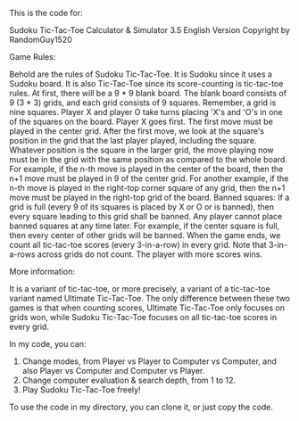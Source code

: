 This is the code for:

Sudoku Tic-Tac-Toe Calculator & Simulator 3.5 English Version
Copyright by RandomGuy1520

Game Rules:

Behold are the rules of Sudoku Tic-Tac-Toe. It is Sudoku since it uses a Sudoku board. It is also Tic-Tac-Toe since its score-counting is tic-tac-toe rules.
At first, there will be a 9 * 9 blank board. The blank board consists of 9 (3 * 3) grids, and each grid consists of 9 squares. Remember, a grid is nine squares.
Player X and player O take turns placing 'X's and 'O's in one of the squares on the board. Player X goes first. The first move must be played in the center grid.
After the first move, we look at the square's position in the grid that the last player played, including the square.
Whatever position is the square in the larger grid, the move playing now must be in the grid with the same position as compared to the whole board.
For example, if the n-th move is played in the center of the board, then the n+1 move must be played in 9 of the center grid.
For another example, if the n-th move is played in the right-top corner square of any grid, then the n+1 move must be played in the right-top grid of the board.
Banned squares: If a grid is full (every 9 of its squares is placed by X or O or is banned), then every square leading to this grid shall be banned.
Any player cannot place banned squares at any time later. For example, if the center square is full, then every center of other grids will be banned.
When the game ends, we count all tic-tac-toe scores (every 3-in-a-row) in every grid. Note that 3-in-a-rows across grids do not count. The player with more scores wins.

More information:

It is a variant of tic-tac-toe, or more precisely, a variant of a tic-tac-toe variant named Ultimate Tic-Tac-Toe.
The only difference between these two games is that when counting scores, Ultimate Tic-Tac-Toe only focuses on grids won, while Sudoku Tic-Tac-Toe focuses on all tic-tac-toe scores in every grid.

In my code, you can:

1. Change modes, from Player vs Player to Computer vs Computer, and also Player vs Computer and Computer vs Player.
2. Change computer evaluation & search depth, from 1 to 12.
3. Play Sudoku Tic-Tac-Toe freely!

To use the code in my directory, you can clone it, or just copy the code.
